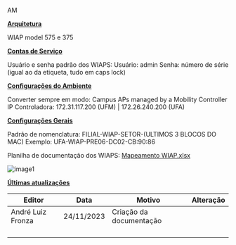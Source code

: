 AM

**<u>Arquitetura</u>**

WIAP model 575 e 375

**<u>Contas de Serviço</u>**

Usuário e senha padrão dos WIAPS:
Usuário: admin
Senha: número de série (igual ao da etiqueta, tudo em caps lock)

**<u>Configurações do Ambiente</u>**

Converter sempre em modo: Campus APs managed by a Mobility Controller
IP Controladora: 172.31.117.200 (UFM) \| 172.26.240.200 (UFA)

**<u>Configurações Gerais</u>**

Padrão de nomenclatura: FILIAL-WIAP-SETOR-(ULTIMOS 3 BLOCOS DO MAC)
Exemplo: UFA-WIAP-PRE06-DC02-CB:90:86

Planilha de documentação dos WIAPS: [Mapeamento WIAP.xlsx](https://frimesacombr.sharepoint.com/:x:/r/sites/T.I.Infra-Procedimentostcnicos/_layouts/15/Doc.aspx?sourcedoc=%7BB5889B2C-3EF3-47A4-9480-F93D39768A09%7D&file=Mapeamento%20WIAP.xlsx&action=default&mobileredirect=true&DefaultItemOpen=1)

![image1](../../../../_resources/image1-6.png)

**<u>Últimas atualizações</u>**  

| Editor            | Data       | Motivo                  | Alteração |
|-------------------|------------|-------------------------|-----------|
| André Luiz Fronza | 24/11/2023 | Criação da documentação |          |
|                   |            |                         |           |
|                   |            |                         |           |
|                   |            |                         |           |
|                   |            |                         |           |

